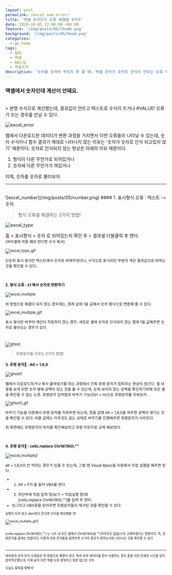 ```yaml
---
layout: post
permalink: /excel_num_error/
title: '엑셀 숫자인식 오류 해결법 4가지'
date: 2020-10-05 12:00:00 +09:00
feature: '/img/posts/05/thumb.png'
background: '/img/posts/05/head.png'
categories:
  - go_home
tags:
  - 칼퇴
  - 엑셀
  - OA스킬
  - 엑셀숫자
description: '숫자를 숫자라 부르지 못 할 때. 엑셀 숫자가 숫자로 인식이 안되는 오류 해결법 정리!'
---
```


### 엑셀에서 숫자인데 계산이 안돼요.

<br>
> 분명 수식으로 계산했는데, 결과값이 안뜨고 텍스트로 수식이 뜨거나 #VALUE! 오류가 뜨는 경우를 만날 수 있다.

![excel_error](/img/posts/05/number_error.gif)

웹에서 다운로드한 데이터가 변환 과정을 거치면서 이런 오류들이 나타날 수 있는데,
숫자 수식이나 함수 결과가 제대로 나타나지 않는 이유는 '숫자가 숫자로 인식 되고있지 않기' 때문이다.
숫자로 인식되지 않는 현상은 아래의 이유 때문이다.

1.  형식이 다른 무언가로 되어있거나
2.  숫자에 다른 무언가가 껴있거나


이제, 숫자를 숫자로 불러보자.


------------------------
<br>
![excel_number](/img/posts/05/number.png)
#### 1. 표시형식 오류 : 텍스트 -> 숫자

> 형식 오류를 해결하는 2가지 방법!

![excel_type](/img/posts/05/excel1.jpg)

홈 > 표시형식 > 숫자 로 되어있는지 확인 후 > 결과셀 더블클릭 후 엔터.
<br><small>(여러셀에 적용 해야 한다면 수식 복사)

![excel_type_gif](/img/posts/05/type_text.gif)

단순히 표시 형식만 텍스트에서 숫자로 바꿔주었더니, 수식으로 표시되던 부분이 계산 결과값으로 바뀌는 것을 확인할 수 있다.


<br>

#### 2. 형식 오류 : x1 해서 숫자로 변환하기

![excel_multiple](/img/posts/05/excel2.jpg)

위 방법으로 해결이 되지 않는 경우에는, 원래 값에 1을 곱해서 숫자 형식으로 변환해 줄 수 있다.

![excel_multiple_gif](/img/posts/05/multiple.gif)

표시 형식만 바꾸어 계산이 작동하지 않는 경우, 새로운 셀에 숫자로 인식되지 않는 열에 1을 곱해주면 숫자로 돌아오는 경우가 있다.


<br>

![ghost](/img/posts/05/ghost.png)

> 유령문자를 지우는 2가지 방법!

#### 3. 유령 문자👻 : Alt + 1,6,0

![ghost1](/img/posts/05/excel3.jpg)

웹에서 다운로드하거나 복사 붙여넣기를 하는 과정에서 간혹 유령 문자가 침투하는 현상이 생긴다.
셀 내용을 보게 되면 숫자 옆에 공백이 있는 것을 볼 수 있는데, 눈에 보이지 않는 공백을 확인하기위해 모든 셀을 확인할 수 없는 노릇.
유령문자 입력법과 바꾸기 기능(Ctrl + H)으로 유령문자를 지워보자.

![ghost1_gif](/img/posts/05/ghost.gif)

바꾸기 기능을 이용해서 유령 문자를 지워주면 되는데, 찾을 값에 Alt + 1,6,0을 쳐주면 공백이 생기는 것을 확인할 수 있다.
바꿀 값에는 아무것도 없는 상태로 바꾸기를 진행해주면 유령문자가 사라진다.

위 화면에는 유령문자의 위치를 확인해보려고 유령 이모지로 교체 해보았다.

<br>

#### 4. 유령 문자👻 : cells.replace ChrW(160),""

![excel_multiple2](/img/posts/05/excel4.jpg)

alt + 1,6,0이 안 먹히는 경우가 있을 수 있는데, 그럴 땐 Visual Basic을 이용해서 직접 실행을 해주면 된다.
* 1) Alt + F11 을 눌러 VBA를 켠다.
* 2) 하단부에 직접 입력 창(보기 > 직접실행 창)에
<br>[cells.replace ChrW(160),""]를 입력 후 엔터.
* 3)그리고 VBA창을 닫아주면 유령문자들이 제거된 것을 확인할 수 있다.

<small>실행이 되지 않고 alert창이 뜬다면 오타를 확인해볼 것!



![excel_multiple_gif2](/img/posts/05/ghost2.gif)

<br>[cells.replace ChrW(160),""] 는 시트 내 모든 셀에서 ChrW(160)을 ""(아무것도 없음)으로 교체하겠다는 명령이다.
즉, 유령문자를 없애는 방법이다.
이렇게 유령 문자들을 없애주면 수식의 결과가 원하는대로 나타나는 것을 확인할 수 있다.

<br>

------------------------


대부분의 숫자 인식 오류들은 위 방법으로 해결이 된다. 특히 외부 데이터를 받아 사용하는 경우 종종 이런 문제로 시간을 많이 잡아먹곤했는데, 이제 골치 아픈 엑셀 오류 정복하고 얼른 집으로 가자.


오늘도 칼퇴를 향해서!

